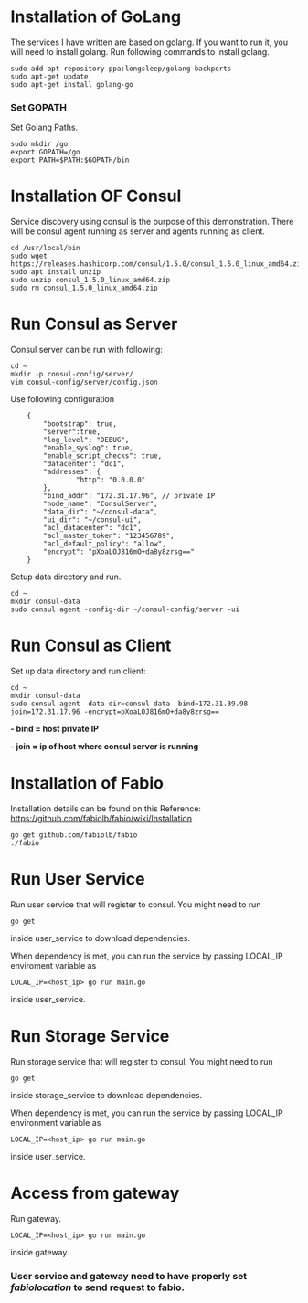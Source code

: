 # Installation of GoLang
The services I have written are based on golang. If you want to run it, you will need to install golang. 
Run following commands to install golang.

```
sudo add-apt-repository ppa:longsleep/golang-backports
sudo apt-get update
sudo apt-get install golang-go
```

### Set GOPATH
Set Golang Paths.
```
sudo mkdir /go
export GOPATH=/go
export PATH=$PATH:$GOPATH/bin
```

# Installation OF Consul
Service discovery using consul is the purpose of this demonstration. There will be consul agent running as server and agents running as client.

```
cd /usr/local/bin
sudo wget https://releases.hashicorp.com/consul/1.5.0/consul_1.5.0_linux_amd64.zip
sudo apt install unzip
sudo unzip consul_1.5.0_linux_amd64.zip
sudo rm consul_1.5.0_linux_amd64.zip
```

# Run Consul as Server
Consul server can be run with following:

```
cd ~
mkdir -p consul-config/server/
vim consul-config/server/config.json
```
Use following configuration
```
    {
        "bootstrap": true,
        "server":true,
        "log_level": "DEBUG",
        "enable_syslog": true,
        "enable_script_checks": true,
        "datacenter": "dc1",
        "addresses": {
                "http": "0.0.0.0"
        },
        "bind_addr": "172.31.17.96", // private IP
        "node_name": "ConsulServer",
        "data_dir": "~/consul-data",
        "ui_dir": "~/consul-ui",
        "acl_datacenter": "dc1",
        "acl_master_token": "123456789",
        "acl_default_policy": "allow",
        "encrypt": "pXoaLOJ816mO+da8y8zrsg=="
    }
```

Setup data directory and run.
```
cd ~
mkdir consul-data
sudo consul agent -config-dir ~/consul-config/server -ui
````

# Run Consul as Client
Set up data directory and run client:
```
cd ~
mkdir consul-data
sudo consul agent -data-dir=consul-data -bind=172.31.39.98 -join=172.31.17.96 -encrypt=pXoaLOJ816mO+da8y8zrsg==
```
  **- bind = host private IP**

  **- join = ip of host where consul server is running**

# Installation of Fabio
Installation details can be found on this Reference: https://github.com/fabiolb/fabio/wiki/Installation

```
go get github.com/fabiolb/fabio 
./fabio
```

# Run User Service
Run user service that will register to consul. You might need to run
```
go get
```
inside user_service to download dependencies.

When dependency is met, you can run the service by passing LOCAL_IP enviroment variable as
```
LOCAL_IP=<host_ip> go run main.go
```
inside user_service.

# Run Storage Service
Run storage service that will register to consul. You might need to run
```
go get
```
inside storage_service to download dependencies.

When dependency is met, you can run the service by passing LOCAL_IP environment variable as
```
LOCAL_IP=<host_ip> go run main.go
```
inside user_service.

# Access from gateway

Run gateway.
```
LOCAL_IP=<host_ip> go run main.go
```
inside gateway.


### User service and gateway need to have properly set *fabiolocation* to send request to fabio.
